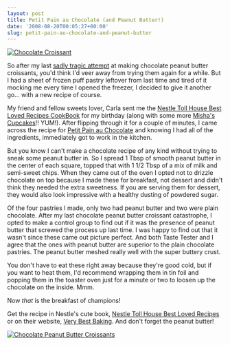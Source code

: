 ```yaml
---
layout: post
title: Petit Pain au Chocolate (and Peanut Butter!)
date: '2008-08-20T00:05:27+00:00'
slug: petit-pain-au-chocolate-and-peanut-butter
---
```

<a href="http://www.flickr.com/photos/kstar810/2778514693/"><img src="http://farm4.static.flickr.com/3038/2778514693_c632147bfa.jpg?v=0" alt="Chocolate Croissant" /></a>

So after my last <a href="http://www.cpbgallery.com/2008/05/16/croissants-nobody-wants/">sadly tragic attempt</a> at making chocolate peanut butter croissants, you'd think I'd veer away from trying them again for a while. But I had a sheet of frozen puff pastry leftover from last time and tired of it mocking me every time I opened the freezer, I decided to give it another go... with a new recipe of course.

My friend and fellow sweets lover, Carla sent me the <a href="http://www.amazon.com/Nestle-Best-Loved-Recipes/dp/1412729904/ref=sr_1_1?ie=UTF8&s=books&qid=1219178311&sr=1-1">Nestle Toll House Best Loved Recipes CookBook</a> for my birthday (along with some more <a href="http://www.cpbgallery.com/2008/07/16/mishas-cupcakes/">Misha's Cupcakes</a>!! YUM!). After flipping through it for a couple of minutes, I came across the recipe for <a href="http://www.verybestbaking.com/recipes/detail.aspx?ID=32229">Petit Pain au Chocolate</a> and knowing I had all of the ingredients, immediately got to work in the kitchen.

But you know I can't make a chocolate recipe of any kind without trying to sneak some peanut butter in. So I spread 1 Tbsp of smooth peanut butter in the center of each square, topped that with 1 1/2 Tbsp of a mix of milk and semi-sweet chips. When they came out of the oven I opted not to drizzle chocolate on top because I made these for breakfast, not dessert and didn't think they needed the extra sweetness. If you are serving them for dessert, they would also look impressive with a healthy dusting of powdered sugar.

Of the four pastries I made, only two had peanut butter and two were plain chocolate. After my last chocolate peanut butter croissant catastrophe, I opted to make a control group to find out if it was the presence of peanut butter that screwed the process up last time. I was happy to find out that it wasn't since these came out picture perfect. And both Taste Tester and I agree that the ones with peanut butter are superior to the plain chocolate pastries. The peanut butter meshed really well with the super buttery crust.

You don't have to eat these right away because they're good cold, but if you want to heat them, I'd recommend wrapping them in tin foil and popping them in the toaster oven just for a minute or two to loosen up the chocolate on the inside. Mmm.

Now <em>that</em> is the breakfast of champions!

Get the recipe in Nestle's cute book, <a href="http://www.amazon.com/Nestle-Best-Loved-Recipes/dp/1412729904/ref=sr_1_1?ie=UTF8&s=books&qid=1219178311&sr=1-1">Nestle Toll House Best Loved Recipes</a> or on their website, <a href="http://www.verybestbaking.com/recipes/detail.aspx?ID=32229">Very Best Baking</a>. And don't forget the peanut butter!

<a href="http://flickr.com/photos/kstar810/2778459919/in/photostream/"><img src="http://farm4.static.flickr.com/3011/2778459919_79f08153d1.jpg?v=0" alt="Chocolate Peanut Butter Croissants" /></a>

